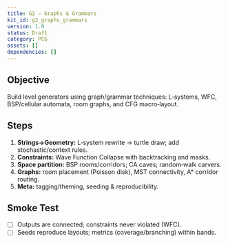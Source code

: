 ```yaml
---
title: G2 — Graphs & Grammars
kit_id: g2_graphs_grammars
version: 1.0
status: Draft
category: PCG
assets: []
dependencies: []
---
```


## Objective
Build level generators using graph/grammar techniques: L‑systems, WFC, BSP/cellular automata, room graphs, and CFG macro‑layout.

## Steps
1) **Strings→Geometry:** L‑system rewrite → turtle draw; add stochastic/context rules.  
2) **Constraints:** Wave Function Collapse with backtracking and masks.  
3) **Space partition:** BSP rooms/corridors; CA caves; random‑walk carvers.  
4) **Graphs:** room placement (Poisson disk), MST connectivity, A* corridor routing.  
5) **Meta:** tagging/theming, seeding & reproducibility.

## Smoke Test
- [ ] Outputs are connected; constraints never violated (WFC).  
- [ ] Seeds reproduce layouts; metrics (coverage/branching) within bands.